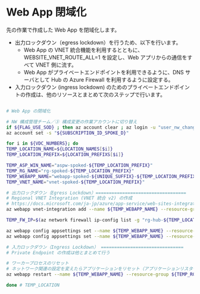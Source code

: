 # Web App 閉域化

先の作業で作成した Web App を閉域化します。

- 出力ロックダウン（egress lockdown）を行うため、以下を行います。
  - Web App の VNET 統合機能を利用するとともに、WEBSITE_VNET_ROUTE_ALL=1 を設定し、Web アプリからの通信をすべて VNET 側に流す。
  - Web App がプライベートエンドポイントを利用できるように、DNS サーバとして Hub の Azure Firewall を利用するように設定する。
- 入力ロックダウン (ingress lockdown) のためのプライベートエンドポイントの作成は、他のリソースとまとめて次のステップで行います。

```bash

# Web App の閉域化

# NW 構成管理チーム／③ 構成変更の作業アカウントに切り替え
if ${FLAG_USE_SOD} ; then az account clear ; az login -u "user_nw_change@${PRIMARY_DOMAIN_NAME}" -p "${ADMIN_PASSWORD}" ; fi
az account set -s "${SUBSCRIPTION_ID_SPOKE_D}"

for i in ${VDC_NUMBERS}; do
TEMP_LOCATION_NAME=${LOCATION_NAMES[$i]}
TEMP_LOCATION_PREFIX=${LOCATION_PREFIXS[$i]}

TEMP_ASP_WIN_NAME="aspw-spoked-${TEMP_LOCATION_PREFIX}"
TEMP_RG_NAME="rg-spoked-${TEMP_LOCATION_PREFIX}"
TEMP_WEBAPP_NAME="webapp-spoked-${UNIQUE_SUFFIX}-${TEMP_LOCATION_PREFIX}"
TEMP_VNET_NAME="vnet-spoked-${TEMP_LOCATION_PREFIX}"

# 出力ロックダウン（Egress Lockdown）==================================
# Regional VNET Integration (VNET 統合 v2) の作成
# https://docs.microsoft.com/ja-jp/azure/app-service/web-sites-integrate-with-vnet#regional-vnet-integration
az webapp vnet-integration add --name ${TEMP_WEBAPP_NAME} --resource-group ${TEMP_RG_NAME} --subnet "AppServiceBackendSubnet" --vnet ${TEMP_VNET_NAME}

TEMP_FW_IP=$(az network firewall ip-config list -g "rg-hub-${TEMP_LOCATION_PREFIX}" -f "fw-hub-${TEMP_LOCATION_PREFIX}" --query "[0].privateIpAddress" --output tsv --subscription ${SUBSCRIPTION_ID_HUB})

az webapp config appsettings set --name ${TEMP_WEBAPP_NAME} --resource-group ${TEMP_RG_NAME} --settings "WEBSITE_VNET_ROUTE_ALL=1"
az webapp config appsettings set --name ${TEMP_WEBAPP_NAME} --resource-group ${TEMP_RG_NAME} --settings "WEBSITE_DNS_SERVER=${TEMP_FW_IP}"

# 入力ロックダウン（Ingress Lockdown） ===============================
# Private Endpoint の作成は他とまとめて行う

# ワーカープロセスのリセット
# ネットワーク関連の設定を変えたらアプリケーションをリセット（アプリケーションリスタートではなくプロセスリセットをしないと反映されないため）
az webapp restart --name ${TEMP_WEBAPP_NAME} --resource-group ${TEMP_RG_NAME}

done # TEMP_LOCATION

```
